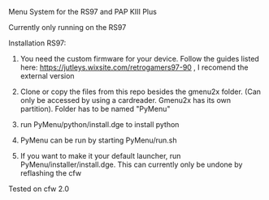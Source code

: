 Menu System for the RS97 and PAP KIII Plus

Currently only running on the RS97

Installation RS97:

1. You need the custom firmware for your device. Follow the guides listed here:
https://jutleys.wixsite.com/retrogamers97-90 , I recomend the external version 

2. Clone or copy the files from this repo besides the gmenu2x folder. (Can only be accessed by using a cardreader. Gmenu2x has its own partition). Folder has to be named "PyMenu"

3. run PyMenu/python/install.dge to install python

4. PyMenu can be run by starting PyMenu/run.sh

5. If you want to make it your default launcher, run PyMenu/installer/install.dge. This can currently only be undone by reflashing the cfw

Tested on cfw 2.0
